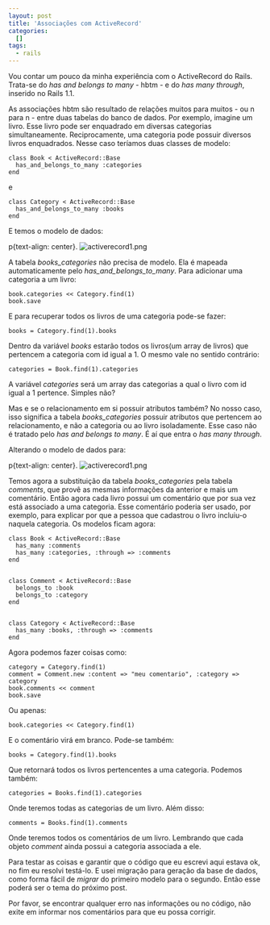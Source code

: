 ```yaml
--- 
layout: post
title: 'Associações com ActiveRecord'
categories: 
  []
tags:
  - rails
---
```



Vou contar um pouco da minha experiência com o ActiveRecord do Rails. Trata-se do *has and belongs to many* - hbtm - e do *has many through*, inserido no Rails 1.1.

As associações hbtm são resultado de relações muitos para muitos - ou n para n - entre duas tabelas do banco de dados. Por exemplo, imagine um livro. Esse livro pode ser enquadrado em diversas categorias simultaneamente. Reciprocamente, uma categoria pode possuir diversos livros enquadrados. Nesse caso teríamos duas classes de modelo:

    class Book < ActiveRecord::Base  
      has_and_belongs_to_many :categories  
    end  

e

    class Category < ActiveRecord::Base  
      has_and_belongs_to_many :books  
    end  

E temos o modelo de dados:

p{text-align: center}. <img src="http://mergulhao.info/assets/images/2007/5/18/activerecord1.png" style="border: 0px;" alt="activerecord1.png" />

A tabela *books_categories* não precisa de modelo. Ela é mapeada automaticamente pelo *has_and_belongs_to_many*. Para adicionar uma categoria a um livro:

    book.categories << Category.find(1)
    book.save

E para recuperar todos os livros de uma categoria pode-se fazer:

    books = Category.find(1).books

Dentro da variável *books* estarão todos os livros(um array de livros) que pertencem a categoria com id igual a 1. O mesmo vale no sentido contrário:

    categories = Book.find(1).categories

A variável *categories* será um array das categorias a qual o livro com id igual a 1 pertence. Simples não?

Mas e se o relacionamento em si possuir atributos também? No nosso caso, isso significa a tabela *books_categories* possuir atributos que pertencem ao relacionamento, e não a categoria ou ao livro isoladamente. Esse caso não é tratado pelo *has and belongs to many*. É aí que entra o *has many through*.

Alterando o modelo de dados para:

p{text-align: center}. <img src="http://mergulhao.info/assets/images/2007/5/18/activerecord2.png" style="border: 0px;" alt="activerecord1.png" />

Temos agora a substituição da tabela *books_categories* pela tabela *comments*, que provê as mesmas informações da anterior e mais um comentário. Então agora cada livro possui um comentário que por sua vez está associado a uma categoria. Esse comentário poderia ser usado, por exemplo, para explicar por que a pessoa que cadastrou o livro incluiu-o naquela categoria. Os modelos ficam agora:

    class Book < ActiveRecord::Base  
      has_many :comments  
      has_many :categories, :through => :comments
    end  


    class Comment < ActiveRecord::Base  
      belongs_to :book  
      belongs_to :category  
    end  


    class Category < ActiveRecord::Base  
      has_many :books, :through => :comments    
    end  


Agora podemos fazer coisas como:

    category = Category.find(1)
    comment = Comment.new :content => "meu comentario", :category => category
    book.comments << comment
    book.save

Ou apenas:

    book.categories << Category.find(1)

E o comentário virá em branco. Pode-se também:

    books = Category.find(1).books

Que retornará todos os livros pertencentes a uma categoria. Podemos também:

    categories = Books.find(1).categories

Onde teremos todas as categorias de um livro. Além disso:

    comments = Books.find(1).comments

Onde teremos todos os comentários de um livro. Lembrando que cada objeto *comment* ainda possui a categoria associada a ele.

Para testar as coisas e garantir que o código que eu escrevi aqui estava ok, no fim eu resolvi testá-lo. E usei migração para geração da base de dados, como forma fácil de *migrar* do primeiro modelo para o segundo. Então esse poderá ser o tema do próximo post.

Por favor, se encontrar qualquer erro nas informações ou no código, não exite em informar nos comentários para que eu possa corrigir.

